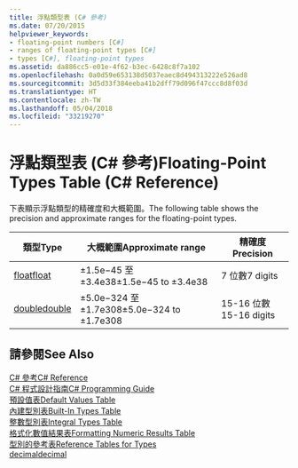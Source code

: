 ```yaml
---
title: 浮點類型表 (C# 參考)
ms.date: 07/20/2015
helpviewer_keywords:
- floating-point numbers [C#]
- ranges of floating-point types [C#]
- types [C#], floating-point types
ms.assetid: da886cc5-e01e-4f62-b3ec-6428c8f7a102
ms.openlocfilehash: 0a0d59e653138d5037eaec8d494313222e526ad8
ms.sourcegitcommit: 3d5d33f384eeba41b2dff79d096f47ccc8d8f03d
ms.translationtype: HT
ms.contentlocale: zh-TW
ms.lasthandoff: 05/04/2018
ms.locfileid: "33219270"
---
```

# <a name="floating-point-types-table-c-reference"></a><span data-ttu-id="a6945-102">浮點類型表 (C# 參考)</span><span class="sxs-lookup"><span data-stu-id="a6945-102">Floating-Point Types Table (C# Reference)</span></span>
<span data-ttu-id="a6945-103">下表顯示浮點類型的精確度和大概範圍。</span><span class="sxs-lookup"><span data-stu-id="a6945-103">The following table shows the precision and approximate ranges for the floating-point types.</span></span>  
  
|<span data-ttu-id="a6945-104">類型</span><span class="sxs-lookup"><span data-stu-id="a6945-104">Type</span></span>|<span data-ttu-id="a6945-105">大概範圍</span><span class="sxs-lookup"><span data-stu-id="a6945-105">Approximate range</span></span>|<span data-ttu-id="a6945-106">精確度</span><span class="sxs-lookup"><span data-stu-id="a6945-106">Precision</span></span>|  
|----------|-----------------------|---------------|  
|[<span data-ttu-id="a6945-107">float</span><span class="sxs-lookup"><span data-stu-id="a6945-107">float</span></span>](float.md)|<span data-ttu-id="a6945-108">±1.5e−45 至 ±3.4e38</span><span class="sxs-lookup"><span data-stu-id="a6945-108">±1.5e−45 to ±3.4e38</span></span>|<span data-ttu-id="a6945-109">7 位數</span><span class="sxs-lookup"><span data-stu-id="a6945-109">7 digits</span></span>|  
|[<span data-ttu-id="a6945-110">double</span><span class="sxs-lookup"><span data-stu-id="a6945-110">double</span></span>](double.md)|<span data-ttu-id="a6945-111">±5.0e−324 至 ±1.7e308</span><span class="sxs-lookup"><span data-stu-id="a6945-111">±5.0e−324 to ±1.7e308</span></span>|<span data-ttu-id="a6945-112">15-16 位數</span><span class="sxs-lookup"><span data-stu-id="a6945-112">15-16 digits</span></span>|  
  
## <a name="see-also"></a><span data-ttu-id="a6945-113">請參閱</span><span class="sxs-lookup"><span data-stu-id="a6945-113">See Also</span></span>  
 [<span data-ttu-id="a6945-114">C# 參考</span><span class="sxs-lookup"><span data-stu-id="a6945-114">C# Reference</span></span>](../../../csharp/language-reference/index.md)  
 [<span data-ttu-id="a6945-115">C# 程式設計指南</span><span class="sxs-lookup"><span data-stu-id="a6945-115">C# Programming Guide</span></span>](../../../csharp/programming-guide/index.md)  
 [<span data-ttu-id="a6945-116">預設值表</span><span class="sxs-lookup"><span data-stu-id="a6945-116">Default Values Table</span></span>](default-values-table.md)  
 [<span data-ttu-id="a6945-117">內建型別表</span><span class="sxs-lookup"><span data-stu-id="a6945-117">Built-In Types Table</span></span>](built-in-types-table.md)  
 [<span data-ttu-id="a6945-118">整數型別表</span><span class="sxs-lookup"><span data-stu-id="a6945-118">Integral Types Table</span></span>](integral-types-table.md)  
 [<span data-ttu-id="a6945-119">格式化數值結果表</span><span class="sxs-lookup"><span data-stu-id="a6945-119">Formatting Numeric Results Table</span></span>](formatting-numeric-results-table.md)  
 [<span data-ttu-id="a6945-120">型別的參考表</span><span class="sxs-lookup"><span data-stu-id="a6945-120">Reference Tables for Types</span></span>](reference-tables-for-types.md)  
 [<span data-ttu-id="a6945-121">decimal</span><span class="sxs-lookup"><span data-stu-id="a6945-121">decimal</span></span>](decimal.md)
